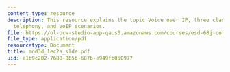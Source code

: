```yaml
---
content_type: resource
description: This resource explains the topic Voice over IP, three classes of Internet
  telephony, and VoIP scenarios.
file: https://ol-ocw-studio-app-qa.s3.amazonaws.com/courses/esd-68j-communications-and-information-policy-spring-2006/e1b9c2027680865b687be949fb050977_mod3d_lec2a_slde.pdf
file_type: application/pdf
resourcetype: Document
title: mod3d_lec2a_slde.pdf
uid: e1b9c202-7680-865b-687b-e949fb050977
---
```

